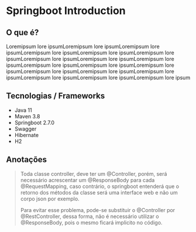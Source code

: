 # Springboot Introduction

## O que é?
Loremipsum lore ipsumLoremipsum lore ipsumLoremipsum lore ipsumLoremipsum lore ipsumLoremipsum lore ipsumLoremipsum lore ipsumLoremipsum lore ipsumLoremipsum lore ipsumLoremipsum lore ipsumLoremipsum lore ipsumLoremipsum lore ipsumLoremipsum lore ipsumLoremipsum lore ipsumLoremipsum lore ipsumLoremipsum lore ipsumLoremipsum lore ipsumLoremipsum lore ipsumLoremipsum lore ipsum

## Tecnologias / Frameworks
- Java 11
- Maven 3.8
- Springboot 2.7.0
- Swagger
- Hibernate
- H2

## Anotações
> Toda classe controller, deve ter um @Controller, porém, será necessário acrescentar um @ResponseBody para cada @RequestMapping, caso contrário, o springboot entenderá que o retorno dos métodos da classe será uma interface web e não um corpo json por exemplo. 
> 
> Para evitar esse problema, pode-se substituir o @Controller por @RestController, dessa forma, não é necessário utilizar o @ResponseBody, pois o mesmo ficará implicito no código.